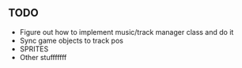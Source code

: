 ## TODO
- Figure out how to implement music/track manager class and do it
- Sync game objects to track pos
- SPRITES
- Other stufffffff
